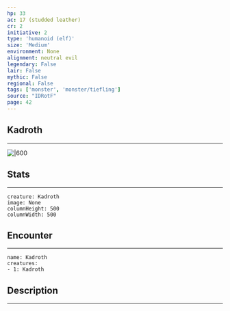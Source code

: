 ```yaml
---
hp: 33
ac: 17 (studded leather)
cr: 2
initiative: 2
type: 'humanoid (elf)'    
size: 'Medium'
environment: None
alignment: neutral evil
legendary: False
lair: False
mythic: False
regional: False
tags: ['monster', 'monster/tiefling']
source: "IDRotF"
page: 42
---
```


## Kadroth
---

![|600](D:/Program%20Files/5e.tools/img/bestiary/IDRotF/Kadroth.jpg)

## Stats
---

```statblock
creature: Kadroth
image: None
columnHeight: 500
columnWidth: 500
```

## Encounter
---

```encounter-table
name: Kadroth
creatures:
- 1: Kadroth
```

## Description
---




